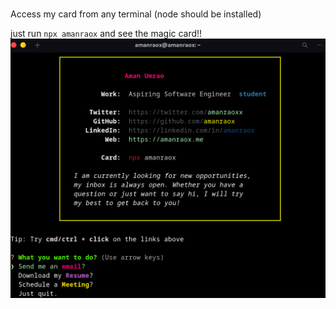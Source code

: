 # 
Access my card from any terminal (node should be installed)

just run `npx amanraox` and see the magic card!!
![raox_card](/asset/raox_card.jpg)
